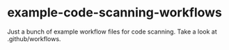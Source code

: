 # example-code-scanning-workflows

Just a bunch of example workflow files for code scanning.  Take a look at .github/workflows.
